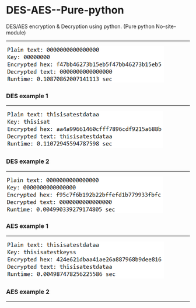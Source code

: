 # DES-AES--Pure-python
DES/AES encryption &amp; Decryption using python. (Pure python No-site-module)
***
![DES 01](/Docs/01.png)
### DES example 1  
***
![DES 02](/Docs/02.png)
### DES example 2  
***
![AES 01](/Docs/03.png)
### AES example 1  
***
![AES 02](/Docs/04.png)
### AES example 2  
***
  
